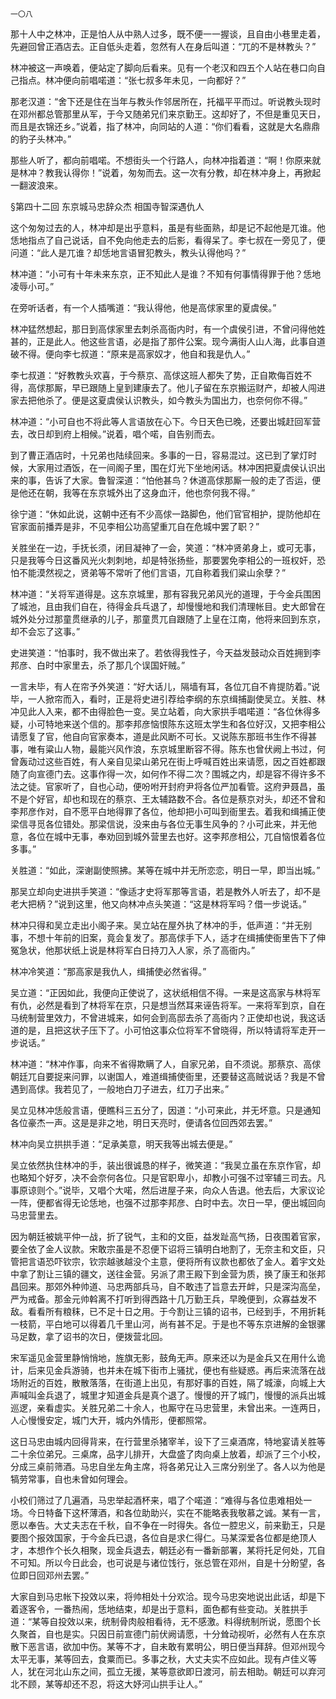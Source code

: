     一〇八 

   那十人中之林冲，正是怕人从中熟人过多，既不便一一握谈，且自由小巷里走着，先避回曾正酒店去。正自低头走着，忽然有人在身后叫道：“兀的不是林教头？”

   林冲被这一声唤着，便站定了脚向后看来。见有一个老汉和四五个人站在巷口向自己指点。林冲便向前唱喏道：“张七叔多年未见，一向都好？”

   那老汉道：“舍下还是住在当年与教头作邻居所在，托福平平而过。听说教头现时在邓州都总管那里从军，于今又随弟兄们来京勤王。这却好了，不但是重见天日，而且是衣锦还乡。”说着，指了林冲，向同站的人道：“你们看看，这就是大名鼎鼎的豹子头林冲。”

   那些人听了，都向前唱喏。不想街头一个行路人，向林冲指着道：“啊！你原来就是林冲？教我认得你！”说着，匆匆而去。这一次有分教，却在林冲身上，再掀起一翻波浪来。

   §第四十二回 东京城马忠辞众杰 相国寺智深遇仇人

   这个匆匆过去的人，林冲却是出乎意料，虽是有些面熟，却是记不起他是兀谁。他恁地指点了自己说话，自不免向他走去的后影，看得呆了。李七叔在一旁见了，便问道：“此人是兀谁？却恁地言语冒犯教头，教头认得他吗？”

   林冲道：“小可有十年未来东京，正不知此人是谁？不知有何事情得罪于他？恁地凌辱小可。”

   在旁听话者，有一个人插嘴道：“我认得他，他是高俅家里的夏虞侯。”

   林冲猛然想起，那日到高俅家里去刺杀高衙内时，有一个虞侯引进，不曾问得他姓甚的，正是此人。他这些言语，必是指了那件公案。现今满街人山人海，此事自道破不得。便向李七叔道：“原来是高家奴才，他自和我是仇人。”

   李七叔道：“好教教头欢喜，于今蔡京、高俅这班人都失了势，正自欺侮百姓不得，高俅那厮，早已跟随上皇到建康去了。他儿子留在东京搬运财产，却被人闯进家去把他杀了。便是这夏虞侯认识教头，如今教头为国出力，也奈何你不得。”

   林冲道：“小可自也不将此等人言语放在心下。今日天色已晚，还要出城赶回军营去，改日却到府上相候。”说着，唱个喏，自告别而去。

   到了曹正酒店时，十兄弟也陆续回来。多事的一日，容易混过。这已到了掌灯时候，大家用过酒饭，在一间阁子里，围在灯光下坐地闲话。林冲困把夏虞侯认识出来的事，告诉了大家。鲁智深道：“怕他甚鸟？休道高俅那厮一般的走了否运，便是他还在朝，我等在东京城外出了这身血汗，他也奈何我不得。”

   徐宁道：“休如此说，这朝中还有不少高俅一路脚色，他们官官相护，提防他却在官家面前播弄是非，不见李相公功高望重兀自在危城中罢了职？”

   关胜坐在一边，手抚长须，闭目凝神了一会，笑道：“林冲贤弟身上，或可无事，只是我等今日这番风光火刺刺地，却是特张扬些，那要罢免李相公的一班权奸，恐怕不能漠然视之，贤弟等不常听了他们言语，兀自称着我们粱山余孽？”

   林冲道：“关将军道得是。这东京城里，那有容我兄弟风光的道理，于今金兵围困了城池，且由我们自在，待得金兵乓退了，却慢慢地和我们清理帐目。史大郎曾在城外处分过那童贯继承的儿子，那童贯兀自跟随了上皇在江南，他将来回到东京，却不会忘了这事。”

   史进笑道：“怕事时，我不做出来了。若依得我性子，今天益发鼓动众百姓拥到李邦彦、白时中家里去，杀了那几个误国奸贼。”

   一言未毕，有人在帘予外笑道：“好大话儿，隔墙有耳，各位兀自不肯提防着。”说毕，一人掀帘而入，看时，正是将史进引荐给李纲的东京缉捕副使吴立。关胜、林冲见此人入来，都不由得脸色一变。吴立站着，向大家拱手唱喏道：“各位休得多疑，小可特地来送个信的。那李邦彦恼恨陈东这班太学生和各位好汉，又把李相公请愿复了官，他自向官家奏本，道是此风断不可长。又说陈东那班书生作不得甚事，唯有粱山人物，最能兴风作浪，东京城里断容不得。陈东也曾伏阙上书过，何曾轰动过这些百姓，有人亲自见梁山弟兄在街上呼喊百姓出来请愿，因之百姓都跟随了向宣德门去。这事作得一次，如何作不得二次？围城之内，却是容不得许多不法之徒。官家听了，自也心动，便吩咐开封府尹将各位严加看管。这府尹聂昌，虽不是个好官，却也和现在的蔡京、王太辅路数不合。各位是蔡京对头，却还不曾和李邦彦作对，自不愿平白地得罪了各位，他却把小可叫到衙里去。着我和缉捕正使梁信寻觅各位错处。那梁信说，没来由与各位无事生风争的？小可此来，并无他意，各位在城中无事，奉劝回到城外营里去也好。这李邦彦相公，兀自恼恨着各位多事。”

   关胜道：“如此，深谢副使照拂。某等在城中并无所恋恋，明日一早，即当出城。”

   那吴立却向史进拱手笑道：“像适才史将军那等言语，若是教外人听去了，却不是老大把柄？”说到这里，他又向林冲点头笑道：“这是林将军吗？借一步说话。”

   林冲只得和吴立走出小阁子来。吴立站在屋外执了林冲的手，低声道：“并无别事，不想十年前的旧案，竟会复发了。那高俅手下人，适才在缉捕使衙里告下了伸冤急状，他那状纸上说是林将军白日持刀入人家，杀了高衙内。”

   林冲冷笑道：“那高家是我仇人，缉捕使必然省得。”

   吴立道：“正因如此，我便向正使说了，这状纸相信不得。一来是这高家与林将军有仇，必然是看到了林将军在京，只是想当然耳来诬告将军。一来将军到京，自在马统制营里效力，不曾进城来，如何会到高邸去杀了高衙内？正使却也说，我这话道的是，且把这状子压下了。小可怕这事众位将军不曾晓得，所以特请将军走开一步说话。”

   林冲道：“林冲作事，向来不省得欺瞒了人，自家兄弟，自不须说。那蔡京、高俅朝廷兀自要捉来问罪，以谢国人，难道缉捕使衙里，还要替这高贼说话？我是不曾遇到高俅。我若见了，一般地白刀子进去，红刀子出来。”

   吴立见林冲恁般言语，便瞧科三五分了，因道：“小可来此，并无坏意。只是通知各位豪杰一声。这是是非之地，明日天亮时，便请各位回西郊去罢。”

   林冲向吴立拱拱手道：“足承美意，明天我等出城去便是。”

   吴立依然执住林冲的手，装出很诚恳的样子，微笑道：“我吴立虽在东京作官，却也略知个好歹，决不会奈何各位。只是官职卑小，却教小可强不过宰辅三司去。凡事原谅则个。”说毕，又唱个大喏，然后进屋子来，向众人告退。他去后，大家议论一阵，便都省得无论恁地，也强不过那李邦彦、白时中去。次日一早，便出城回向马忠营里去。

   因为朝廷被姚平仲一战，折了锐气，主和的文臣，益发趾高气扬，日夜围着官家，要全依了金人议款。宋敢宗虽是不忍便下诏将三镇明白地割了，无奈主和文臣，只管把言语恐吓钦宗，钦宗越骇越没个主意，便将所有议款也都依了金人。着宇文处中拿了割让三镇的疆文，送往金营。另派了肃王殿下到金营为质，换了康王和张邦昌回来。那郊外种帅道、马忠两部兵马，自不敢违了旨意去开衅，只是深沟高垒，严为戒备。那金元帅斡离不打听到得西路十几万勤王兵，早晚便到，众寡益发不敌。看看所有粮秣，已不足十日之用。于今割让三镇的诏书，已经到手，不用折耗一枝箭，平白地可以得着几千里山河，尚有甚不足。于是也不等东京进解的金银骡马足数，拿了诏书的次日，便拨营北回。

   宋军遥见金营里静悄悄地，旌旗无影，鼓角无声。原来还以为是金兵又在用什么诡计，后来见金兵游骑，也并未在城下街市上骚扰，便也有些疑惑。再后来流落在战场附近的百姓，散散落落，在街道上出见，有那好事的百姓，隔了城濠，向城上大声喊叫金兵退了，城里才知道金兵是真个退了。慢慢的开了城门，慢慢的派兵出城巡逻，亲看虚实。关胜兄弟二十余人，也厮守在马忠营里，未曾出来。一连两日，人心慢慢安定，城门大开，城内外情形，便都照常。

   这日马忠由城内回得背来，在行营里杀猪宰羊，设下了三桌酒席，特地宴请关胜等二十余位弟兄。三桌席，品字儿排开，大盘盛了肉向桌上放着，却派了三个小校，分成三桌前筛酒。马忠自坐左角主席，将各弟兄让入三席分别坐了。各人以为他是犒劳常事，自也未曾如何理会。

   小校们筛过了几遍酒，马忠举起酒杯来，唱了个喏道：“难得与各位患难相处一场。今日特备下这杯薄酒，和各位助助兴，实在不能略表我敬慕之诚。某有一言，愿以奉告。大丈夫志在千秋，自不争在一时得失。各位一腔忠义，前来勤王，只是要图个报效国家，于今金兵已退，各位自是求仁得仁。马某深爱各位都是绝顶人才，本想作个长久相聚，现金兵退去，朝廷必有一番新部署，某将托足何处，兀自不可知。所以今日此会，也可说是与诸位饯行，张总管在邓州，自是十分盼望，各位即日回邓州去罢。”

   大家自到马忠帐下投效以来，将帅相处十分欢洽。现今马忠突地说出此话，却是下着逐客令，一番热闹，恁地结束，却是出于意料，面色都有些变动。关胜拱手道：“某等自投效以来，统制骨肉般相看待，无不感激。料得统制所说，愿图个长久聚首，自也是实。只因日前宣德门前伏阙请愿，十分耸动视听，必然有人在东京散下恶言语，欲加中伤。某等不才，自未敢有累明公，明日便当拜辞。但邓州现今太平无事，某等回去，食粟而已。多事之秋，大丈夫实不应如此。现有卢佳义等人，犹在河北山东之间，孤立无援，某等意欲即日渡河，前去相助。朝廷可以弃河北不顾，某等却还不忍，将这大妤河山拱手让人。”

